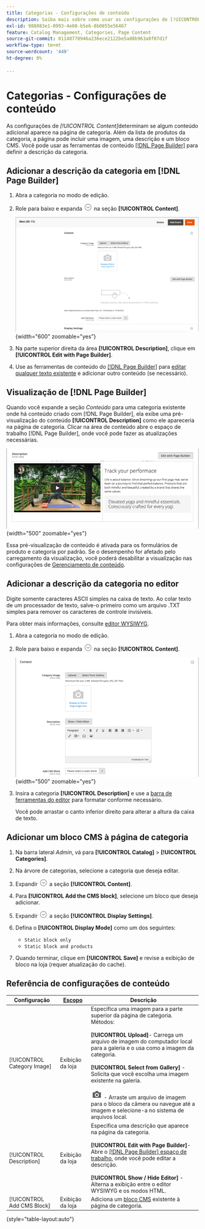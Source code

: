 ```yaml
---
title: Categorias - Configurações de conteúdo
description: Saiba mais sobre como usar as configurações de [!UICONTROL Content] para definir qualquer conteúdo adicional que apareça na página de categoria.
exl-id: 988083e1-0993-4e08-b5e6-8b0855e56467
feature: Catalog Management, Categories, Page Content
source-git-commit: 01148770946a236ece2122be5a88b963a0f07d1f
workflow-type: tm+mt
source-wordcount: '449'
ht-degree: 0%

---
```


# Categorias - Configurações de conteúdo

As configurações de _[!UICONTROL Content]_&#x200B;determinam se algum conteúdo adicional aparece na página de categoria. Além da lista de produtos da categoria, a página pode incluir uma imagem, uma descrição e um bloco CMS. Você pode usar as ferramentas de conteúdo [[!DNL Page Builder]](../page-builder/introduction.md) para definir a descrição da categoria.

## Adicionar a descrição da categoria em [!DNL Page Builder]

1. Abra a categoria no modo de edição.

1. Role para baixo e expanda ![Seletor de expansão](../assets/icon-display-expand.png) na seção **[!UICONTROL Content]**.

   ![Conteúdo da categoria](./assets/category-content.png){width="600" zoomable="yes"}

1. Na parte superior direita da área **[!UICONTROL Description]**, clique em **[!UICONTROL Edit with Page Builder]**.

1. Use as ferramentas de conteúdo do [[!DNL Page Builder]](../page-builder/introduction.md) para [editar qualquer texto existente](../page-builder/text.md) e adicionar outro conteúdo (se necessário).

## Visualização de [!DNL Page Builder]

Quando você expande a seção _Conteúdo_ para uma categoria existente onde há conteúdo criado com [!DNL Page Builder], ela exibe uma pré-visualização do conteúdo **[!UICONTROL Description]** como ele apareceria na página de categoria. Clicar na área de conteúdo abre o espaço de trabalho [!DNL Page Builder], onde você pode fazer as atualizações necessárias.

![Visualização da descrição](../page-builder/assets/pb-product-category-content-preview.png){width="500" zoomable="yes"}

Essa pré-visualização de conteúdo é ativada para os formulários de produto e categoria por padrão. Se o desempenho for afetado pelo carregamento da visualização, você poderá desabilitar a visualização nas configurações de [Gerenciamento de conteúdo](../configuration-reference/general/content-management.md#advanced-content-tools).

## Adicionar a descrição da categoria no editor

Digite somente caracteres ASCII simples na caixa de texto. Ao colar texto de um processador de texto, salve-o primeiro como um arquivo .TXT simples para remover os caracteres de controle invisíveis.

Para obter mais informações, consulte [editor WYSIWYG](../content-design/editor.md).

1. Abra a categoria no modo de edição.

1. Role para baixo e expanda ![Seletor de expansão](../assets/icon-display-expand.png) na seção **[!UICONTROL Content]**.

   ![Conteúdo da categoria](./assets/category-content-ce.png){width="500" zoomable="yes"}

1. Insira a categoria **[!UICONTROL Description]** e use a [barra de ferramentas do editor](../content-design/editor.md) para formatar conforme necessário.

   Você pode arrastar o canto inferior direito para alterar a altura da caixa de texto.

## Adicionar um bloco CMS à página de categoria

1. Na barra lateral _Admin_, vá para **[!UICONTROL Catalog]** > **[!UICONTROL Categories]**.

1. Na árvore de categorias, selecione a categoria que deseja editar.

1. Expandir ![Seletor de expansão](../assets/icon-display-expand.png) a seção **[!UICONTROL Content]**.

1. Para **[!UICONTROL Add the CMS block]**, selecione um bloco que deseja adicionar.

1. Expandir ![Seletor de expansão](../assets/icon-display-expand.png) a seção **[!UICONTROL Display Settings]**.

1. Defina o **[!UICONTROL Display Mode]** como um dos seguintes:

   - `Static block only`
   - `Static block and products`

1. Quando terminar, clique em **[!UICONTROL Save]** e revise a exibição de bloco na loja (requer atualização do cache).

## Referência de configurações de conteúdo

| Configuração | [Escopo](../getting-started/websites-stores-views.md#scope-settings) | Descrição |
|--- |--- |--- |
| [!UICONTROL Category Image] | Exibição da loja | Especifica uma imagem para a parte superior da página de categoria. Métodos: <br/><br/>**[!UICONTROL Upload]**- Carrega um arquivo de imagem do computador local para a galeria e o usa como a imagem da categoria.<br/><br/>**[!UICONTROL Select from Gallery]** - Solicita que você escolha uma imagem existente na galeria. <br/><br/>![Ícone de câmera do Page Builder](../assets/icon-camera.png) - Arraste um arquivo de imagem para o bloco da câmera ou navegue até a imagem e selecione-a no sistema de arquivos local. |
| [!UICONTROL Description] | Exibição da loja | Especifica uma descrição que aparece na página da categoria. <br/><br/>**[!UICONTROL Edit with Page Builder]**- Abre o [[!DNL Page Builder] espaço de trabalho](../page-builder/workspace.md), onde você pode editar a descrição.<br/><br/>**[!UICONTROL Show / Hide Editor]** - Alterna a exibição entre o editor WYSIWYG e os modos HTML. |
| [!UICONTROL Add CMS Block] | Exibição da loja | Adiciona um [bloco CMS](../content-design/blocks.md) existente à página de categoria. |

{style="table-layout:auto"}
